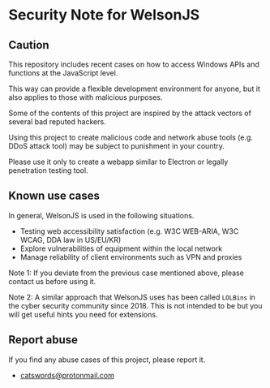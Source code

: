 # Security Note for WelsonJS

## Caution
This repository includes recent cases on how to access Windows APIs and functions at the JavaScript level.

This way can provide a flexible development environment for anyone, but it also applies to those with malicious purposes.

Some of the contents of this project are inspired by the attack vectors of several bad reputed hackers.

Using this project to create malicious code and network abuse tools (e.g. DDoS attack tool) may be subject to punishment in your country.

Please use it only to create a webapp similar to Electron or legally penetration testing tool.

## Known use cases
In general, WelsonJS is used in the following situations.

  * Testing web accessibility satisfaction (e.g. W3C WEB-ARIA, W3C WCAG, DDA law in US/EU/KR)
  * Explore vulnerabilities of equipment within the local network
  * Manage reliability of client environments such as VPN and proxies

Note 1: If you deviate from the previous case mentioned above, please contact us before using it.

Note 2: A similar approach that WelsonJS uses has been called `LOLBins` in the cyber security community since 2018. This is not intended to be but you will get useful hints you need for extensions.

## Report abuse
If you find any abuse cases of this project, please report it.

  * catswords@protonmail.com
